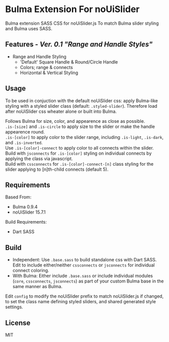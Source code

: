 # Bulma Extension For noUiSlider
Bulma extension SASS CSS for noUiSlider.js
To match Bulma slider styling and Bulma uses SASS.

## Features - _Ver. 0.1 "Range and Handle Styles"_
- Range and Handle Styling
  - 'Default' Square Handle & Round/Circle Handle
  - Colors; range & connects
  - Horizontal & Vertical Styling

## Usage
To be used in conjuction with the default noUiSlider css: apply Bulma-like styling with a styled slider class (default: `.styled-slider`). Therefore load after noUiSlider css wheater alone or built into Bulma.

Follows Bulma for size, color, and appearence as close as possible.  
`.is-[size]` and  `.is-circle` to apply size to the slider or make the handle appearence round.  
`.is-[color]` to apply color to the slider range, including `.is-light`, `.is-dark`, and `.is-inverted`.  
Use `.is-[color]-connect` to apply color to all connects within the slider.  
Build with `jsconnects` for `.is-[color]` styling on individual connects by applying the class via javascript.  
Build with `cssconnects` for `.is-[color]-connect-[n]` class styling for the slider applying to [n]th-child connects (default 5).

## Requirements

Based From:
- Bulma 0.9.4
- noUiSlider 15.7.1

Build Requirements:
- Dart SASS

## Build


- Independent: Use `.base.sass` to build standalone css with Dart SASS. Edit to include either/neither `cssconnects` or `jsconnects` for individual connect coloring.
- With Bulma: Either include `.base.sass` or include individual modules (`core`, `cssconnects`, `jsconnects`) as part of your custom Bulma base in the same manner as Bulma.

Edit `config` to modify the noUiSlider prefix to match noUiSlider.js if changed, to set the class name defining styled sliders, and shared generated style settings.  

## License

MIT
